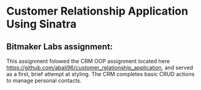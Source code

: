 Customer Relationship Application Using Sinatra
=======

Bitmaker Labs assignment:
--

This assignment folowed the CRM OOP assignment located here https://github.com/abali96/customer_relationship_application, and served as a first, brief attempt at styling.
The CRM completes basic CRUD actions to manage personal contacts.
